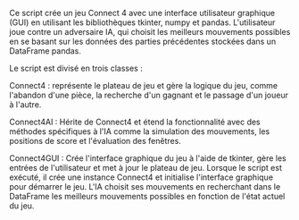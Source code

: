 Ce script crée un jeu Connect 4 avec une interface utilisateur graphique (GUI) en utilisant les bibliothèques tkinter, numpy et pandas. L'utilisateur joue contre un adversaire IA, qui choisit les meilleurs mouvements possibles en se basant sur les données des parties précédentes stockées dans un DataFrame pandas.

Le script est divisé en trois classes :

Connect4 : représente le plateau de jeu et gère la logique du jeu, comme l'abandon d'une pièce, la recherche d'un gagnant et le passage d'un joueur à l'autre.

Connect4AI : Hérite de Connect4 et étend la fonctionnalité avec des méthodes spécifiques à l'IA comme la simulation des mouvements, les positions de score et l'évaluation des fenêtres.

Connect4GUI : Crée l'interface graphique du jeu à l'aide de tkinter, gère les entrées de l'utilisateur et met à jour le plateau de jeu.
Lorsque le script est exécuté, il crée une instance Connect4 et initialise l'interface graphique pour démarrer le jeu. L'IA choisit ses mouvements en recherchant dans le DataFrame les meilleurs mouvements possibles en fonction de l'état actuel du jeu.

